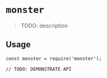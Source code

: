 # `monster`

> TODO: description

## Usage

```
const monster = require('monster');

// TODO: DEMONSTRATE API
```
